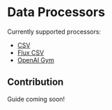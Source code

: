 # Data Processors

Currently supported processors:

- [CSV](csv/csv.go)
- [Flux CSV](flux/fluxcsv.go)
- [OpenAI Gym](openai_gym/openai_gym.go)

## Contribution

Guide coming soon!
